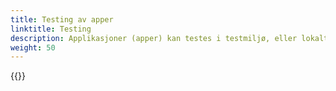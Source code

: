 ```yaml
---
title: Testing av apper
linktitle: Testing
description: Applikasjoner (apper) kan testes i testmiljø, eller lokalt.
weight: 50
---
```


{{<children />}}
